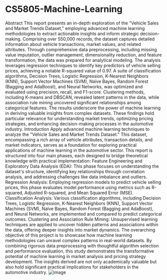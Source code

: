 # CS5805-Machine-Learning
Abstract
This report presents an in-depth exploration of the "Vehicle Sales and Market Trends Dataset," employing advanced machine learning methodologies to extract actionable insights and inform strategic decision-making. Comprising over 550,000 records, the dataset captures detailed information about vehicle transactions, market values, and related attributes. Through comprehensive data preprocessing, including missing value imputation, outlier management, dimensionality reduction, and feature transformation, the data was prepared for analytical modeling.
The analysis leverages regression techniques to identify key predictors of vehicle selling prices, achieving a notable R-squared value of 0.97. A suite of classification algorithms, Decision Trees, Logistic Regression, K-Nearest Neighbors (KNN), Support Vector Machines (SVM), Naïve Bayes, Random Forest (Bagging and AdaBoost), and Neural Networks, was optimized and evaluated using precision, recall, and F1-score. Clustering methods, including K-means and DBSCAN, revealed latent patterns in the data, while association rule mining uncovered significant relationships among categorical features.
The results underscore the power of machine learning in deriving valuable insights from complex datasets. These findings hold particular relevance for understanding market trends, optimizing pricing strategies, and enhancing decision-making processes in the automotive industry.
Introduction
Apply advanced machine learning techniques to analyze the "Vehicle Sales and Market Trends Dataset." This dataset, encompassing a rich array of vehicle attributes, transaction details, and market indicators, serves as a foundation for exploring practical applications of machine learning in the automotive sector.
This report is structured into four main phases, each designed to bridge theoretical knowledge with practical implementation:
Feature Engineering and Exploratory Data Analysis (EDA): This phase focuses on understanding the dataset's structure, identifying key relationships through correlation analysis, and addressing challenges like data imbalance and outliers.
Regression Analysis: Employing regression models to predict vehicle selling prices, this phase evaluates model performance using metrics such as R-squared, Adjusted R-squared, and Mean Squared Error (MSE).
Classification Analysis: Various classification algorithms, including Decision Trees, Logistic Regression, K-Nearest Neighbors (KNN), Support Vector Machines (SVM), Naïve Bayes, Random Forest (Bagging and AdaBoost), and Neural Networks, are implemented and compared to predict categorical outcomes.
Clustering and Association Rule Mining: Unsupervised learning techniques are applied to uncover hidden patterns and associations within the data, offering deeper insights into market dynamics.
The overarching objective of this project is to showcase how machine learning methodologies can unravel complex patterns in real-world datasets. By combining rigorous data preprocessing with thoughtful algorithm selection and performance evaluation, this study demonstrates the transformative potential of machine learning in market analysis and pricing strategy development. The insights derived are not only academically valuable but also hold significant practical implications for stakeholders in the automotive industry.
![image](https://github.com/user-attachments/assets/011ee043-e6ed-49cb-a75a-17d6e1aaedfd)
